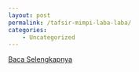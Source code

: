 ```yaml
---
layout: post
permalink: /tafsir-mimpi-laba-laba/
categories:
    - Uncategorized
---
```


[Baca Selengkapnya](/07)